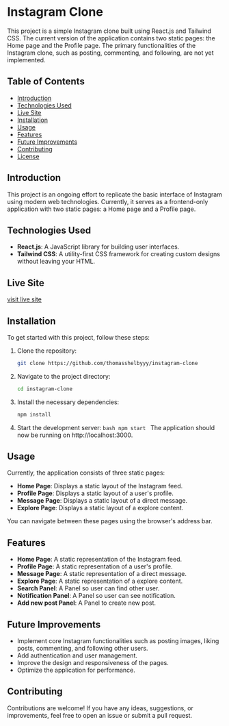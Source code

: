 # Instagram Clone

This project is a simple Instagram clone built using React.js and Tailwind CSS. The current version of the application contains two static pages: the Home page and the Profile page. The primary functionalities of the Instagram clone, such as posting, commenting, and following, are not yet implemented.

## Table of Contents

- [Introduction](#introduction)
- [Technologies Used](#technologies-used)
- [Live Site](#live-site)
- [Installation](#installation)
- [Usage](#usage)
- [Features](#features)
- [Future Improvements](#future-improvements)
- [Contributing](#contributing)
- [License](#license)

## Introduction

This project is an ongoing effort to replicate the basic interface of Instagram using modern web technologies. Currently, it serves as a frontend-only application with two static pages: a Home page and a Profile page.

## Technologies Used

- **React.js**: A JavaScript library for building user interfaces.
- **Tailwind CSS**: A utility-first CSS framework for creating custom designs without leaving your HTML.

## Live Site

[visit live site](www.futureurl.com)

## Installation

To get started with this project, follow these steps:

1. Clone the repository:
   ```bash
   git clone https://github.com/thomasshelbyyy/instagram-clone
   ```
2. Navigate to the project directory:
   ```bash
   cd instagram-clone
   ```
3. Install the necessary dependencies:
   ```bash
   npm install
   ```
4. Start the development server:
   `bash
npm start
`
   The application should now be running on http://localhost:3000.

## Usage

Currently, the application consists of three static pages:

- **Home Page**: Displays a static layout of the Instagram feed.
- **Profile Page**: Displays a static layout of a user's profile.
- **Message Page**: Displays a static layout of a direct message.
- **Explore Page**: Displays a static layout of a explore content.

You can navigate between these pages using the browser's address bar.

## Features

- **Home Page**: A static representation of the Instagram feed.
- **Profile Page**: A static representation of a user's profile.
- **Message Page**: A static representation of a direct message.
- **Explore Page**: A static representation of a explore content.
- **Search Panel**: A Panel so user can find other user.
- **Notification Panel**: A Panel so user can see notification.
- **Add new post Panel**: A Panel to create new post.

## Future Improvements

- Implement core Instagram functionalities such as posting images, liking posts, commenting, and following other users.
- Add authentication and user management.
- Improve the design and responsiveness of the pages.
- Optimize the application for performance.

## Contributing

Contributions are welcome! If you have any ideas, suggestions, or improvements, feel free to open an issue or submit a pull request.
